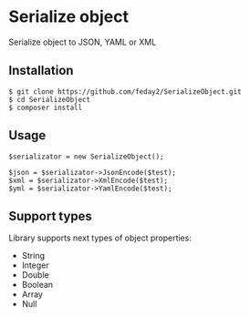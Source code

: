# Serialize object
Serialize object to JSON, YAML or XML

## Installation ##

    $ git clone https://github.com/feday2/SerializeObject.git
    $ cd SerializeObject
    $ composer install

## Usage ##

    $serializator = new SerializeObject();

    $json = $serializator->JsonEncode($test);
    $xml = $serializator->XmlEncode($test);
    $yml = $serializator->YamlEncode($test);

## Support types ##
Library supports next types of object properties:

* String
* Integer
* Double
* Boolean
* Array
* Null